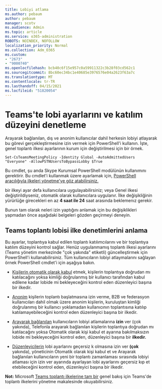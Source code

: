 ```yaml
---
title: Lobiyi atlama
ms.author: pebaum
author: pebaum
manager: scotv
ms.audience: Admin
ms.topic: article
ms.service: o365-administration
ROBOTS: NOINDEX, NOFOLLOW
localization_priority: Normal
ms.collection: Adm_O365
ms.custom:
- "2673"
- "9000740"
ms.openlocfilehash: bcb40c6f15e957c0a59911322c3b28f03cd562c1
ms.sourcegitcommit: 8bc60ec34bc1e40685e3976576e04a2623f63a7c
ms.translationtype: MT
ms.contentlocale: tr-TR
ms.lasthandoff: 04/15/2021
ms.locfileid: "51820054"
---
```

# <a name="control-lobby-settings-and-level-of-participation-in-teams"></a>Teams'te lobi ayarlarını ve katılım düzeyini denetleme

Arayarak bağlanılan, dış ve anonim kullanıcılar dahil herkesin lobiyi atlayarak bu görevi gerçekleştirmesine izin vermek için PowerShell'i kullanın. İşte, genel toplantı ilkesi ayarlarının kurum için değiştirilmesi için bir örnek.

`Set-CsTeamsMeetingPolicy -Identity Global -AutoAdmittedUsers "Everyone" -AllowPSTNUsersToBypassLobby $True`

Bu cmdlet, şu anda Skype Kurumsal PowerShell modülünün kullanımını gerektirir. Bu cmdlet'i kullanmak üzere ayarlamak için, [PowerShell aracılığıyla ilkeleri yönetme'ye göz atabilirsiniz.](https://docs.microsoft.com/microsoftteams/teams-powershell-overview#managing-policies-via-powershell)

bir ilkeyi ayar defa kullanıcılara uygulayabilirsiniz; veya Genel ilkesi değiştirildiyseniz, otomatik olarak kullanıcılara uygulanır. İlke değişikliğinin yürürlüğe girecekleri en az **4 saat ile 24** saat arasında beklemenız gerekir. 

Bunun tam olarak neleri izin yaptığını anlamak için bu değişiklikleri yapmadan önce aşağıdaki belgeleri gözden geçirmeyi deneyin.


## <a name="understanding-teams-meeting-lobby-policy-controls"></a>Teams toplantı lobisi ilke denetimlerini anlama

Bu ayarlar, toplantıya kabul edilen toplantı katılımcılarını ve bir toplantıya katılım düzeyini kontrol sağlar. Henüz uygulanmamış toplantı ilkesi ayarlarını (Teams yönetim merkezinde "çok yakında" etiketli) güncelleştirmek için PowerShell'i kullanabilirsiniz. Tüm kullanıcıların lobiyi atlaymalarını sağlayan örnek PowerShell cmdlet'i için aşağıya bakın.

- [Kişilerin otomatik olarak kabul](https://docs.microsoft.com/microsoftteams/meeting-policies-in-teams#automatically-admit-people) etmek, kişilerin toplantıya doğrudan mı katılacağını yoksa kimliği doğrulanmış bir kullanıcı tarafından kabul edilene kadar lobide mi bekleyeceğini kontrol eden düzenleyici başına bir ilkedir.

- [Anonim](https://docs.microsoft.com/microsoftteams/meeting-policies-in-teams#allow-anonymous-people-to-start-a-meeting) kişilerin toplantı başlatmasına izin verme, B2B ve federasyon kullanıcıları dahil olmak üzere anonim kişilerin, kuruluştan kimliği doğrulanmış bir kullanıcı yoklamadan kullanıcının toplantısına katılıp katılamayebileceğini kontrol eden düzenleyici başına bir ilkedir.

- [Arayarak bağlanılan](https://docs.microsoft.com/microsoftteams/meeting-policies-in-teams#allow-dial-in-users-to-bypass-the-lobby-coming-soon) kullanıcıların lobiyi atlamalarına **izin** ver (çok yakında), Telefonla arayarak bağlanılan kişilerin toplantıya doğrudan mı katılacağını yoksa Otomatik olarak kişi kabul et ayarına bakılmaksızın lobide mi bekleyeceğini kontrol eden, düzenleyici başına bir **ilkedir.**

- [Düzenleyicilerin](https://docs.microsoft.com/microsoftteams/meeting-policies-in-teams#allow-organizers-to-override-lobby-settings-coming-soon) lobi ayarlarını geçersiz k olmasına izin ver **(çok** yakında), yöneticinin Otomatik olarak kişi kabul  et ve  Arayarak bağlanılan kullanıcıların yeni bir toplantı zamanlaması sırasında lobiyi atlaması için izin ver ayarında ayarlayan lobi ayarlarını geçersiz kıp et etebileceğini kontrol eden, düzenleyici başına bir ilkedir.

**Not:** Microsoft [Teams toplantı ilkelerine tam bir](https://docs.microsoft.com/microsoftteams/meeting-policies-in-teams) genel bakış için Teams'de toplantı ilkelerini yönetme makalesinde okuyabilirsiniz.
